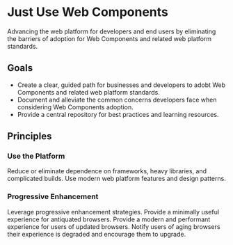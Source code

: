 # Just Use Web Components

Advancing the web platform for developers and end users by eliminating the barriers of adoption for Web Components and related web platform standards.

## Goals

- Create a clear, guided path for businesses and developers to adobt Web Components and related web platform standards.
- Document and alleviate the common concerns developers face when considering Web Components adoption.
- Provide a central repository for best practices and learning resources.

## Principles

### Use the Platform

Reduce or eliminate dependence on frameworks, heavy libraries, and complicated builds. Use modern web platform features and design patterns.

### Progressive Enhancement

Leverage progressive enhancement strategies. Provide a minimally useful experience for antiquated browsers. Provide a modern and performant experience for users of updated browsers. Notify users of aging browsers their experience is degraded and encourage them to upgrade.
